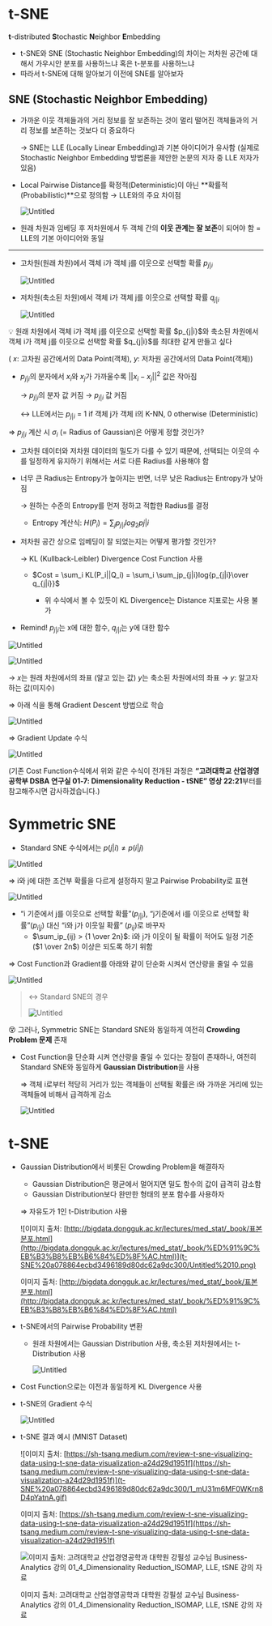 # t-SNE

**t**-distributed **S**tochastic **N**eighbor **E**mbedding

- t-SNE와 SNE (Stochastic Neighbor Embedding)의 차이는 저차원 공간에 대해서 가우시안 분포를 사용하느냐 혹은 t-분포를 사용하느냐
- 따라서 t-SNE에 대해 알아보기 이전에 SNE를 알아보자

## SNE (Stochastic Neighbor Embedding)

- 가까운 이웃 객체들과의 거리 정보를 잘 보존하는 것이 멀리 떨어진 객체들과의 거리 정보를 보존하는 것보다 더 중요하다
    
    → SNE는 LLE (Locally Linear Embedding)과 기본 아이디어가 유사함 
        (실제로 Stochastic Neighbor Embedding 방법론을 제안한 논문의 저자 중 LLE 저자가 있음)
    
- Local Pairwise Distance를 확정적(Deterministic)이 아닌 **확률적(Probabilistic)**으로 정의함
→ LLE와의 주요 차이점
    
    ![Untitled](t-SNE%20a078864ecbd3496189d80dc62a9dc300/Untitled.png)
    
- 원래 차원과 임베딩 후 저차원에서 두 객체 간의 **이웃 관계는 잘 보존**이 되어야 함
= LLE의 기본 아이디어와 동일

---

- 고차원(원래 차원)에서 객체 i가 객체 j를 이웃으로 선택할 확률 $p_{j|i}$
    
    ![Untitled](t-SNE%20a078864ecbd3496189d80dc62a9dc300/Untitled%201.png)
    

- 저차원(축소된 차원)에서 객체 i가 객체 j를 이웃으로 선택할 확률 $q_{j|i}$
    
    ![Untitled](t-SNE%20a078864ecbd3496189d80dc62a9dc300/Untitled%202.png)
    

<aside>
💡 원래 차원에서 객체 i가 객체 j를 이웃으로 선택할 확률 $p_{j|i}$와 축소된 차원에서 객체 i가 객체 j를 이웃으로 선택할 확률 $q_{j|i}$를 최대한 같게 만들고 싶다

</aside>

( ${x}$: 고차원 공간에서의 Data Point(객체), ${y}$: 저차원 공간에서의 Data Point(객체))

- $p_{j|i}$의 분자에서 ${x}_i$와 ${x}_j$가 가까울수록 $||{x}_i - {x}_j||^2$ 값은 작아짐
    
    → $p_{j|i}$의 분자 값 커짐 → $p_{j|i}$ 값 커짐
    
    ↔ LLE에서는 $p_{j|i}$ = 1 if 객체 j가 객체 i의 K-NN, 0 otherwise (Deterministic)
    

⇒ $p_{j|i}$ 계산 시 $\sigma_i$ (= Radius of Gaussian)은 어떻게 정할 것인가?

- 고차원 데이터와 저차원 데이터의 밀도가 다를 수 있기 때문에, 선택되는 이웃의 수를 일정하게 유지하기 위해서는 서로 다른 Radius를 사용해야 함
- 너무 큰 Radius는 Entropy가 높아지는 반면, 너무 낮은 Radius는 Entropy가 낮아짐
    
    → 원하는 수준의 Entropy를 먼저 정하고 적합한 Radius를 결정
    
    - Entropy 계산식: $H(P_i) = \sum_jp_{j|i}log_2p{j|i}$

- 저차원 공간 상으로 임베딩이 잘 되었는지는 어떻게 평가할 것인가?
    
    → KL (Kullback-Leibler) Divergence Cost Function 사용
    
    </aside>
    
    - $Cost = \sum_i KL(P_i||Q_i) = \sum_i \sum_jp_{j|i}log{p_{j|i}\over q_{j|i}}$
        
        + 위 수식에서 볼 수 있듯이 KL Divergence는 Distance 지표로는 사용 불가
        

- Remind! $p_{j|i}$는 x에 대한 함수, $q_{j|i}$는 y에 대한 함수

![Untitled](t-SNE%20a078864ecbd3496189d80dc62a9dc300/Untitled%201.png)

![Untitled](t-SNE%20a078864ecbd3496189d80dc62a9dc300/Untitled%202.png)

→ ${x}$는 원래 차원에서의 좌표 (알고 있는 값)  ${y}$는 축소된 차원에서의 좌표
→ ${y}$: 알고자 하는 값(미지수)

⇒ 아래 식을 통해 Gradient Descent 방법으로 학습

![Untitled](t-SNE%20a078864ecbd3496189d80dc62a9dc300/Untitled%203.png)

⇒ Gradient Update 수식

![Untitled](t-SNE%20a078864ecbd3496189d80dc62a9dc300/Untitled%204.png)

(기존 Cost Function수식에서 위와 같은 수식이 전개된 과정은 **“고려대학교 산업경영공학부 DSBA 연구실 01-7: Dimensionality Reduction - tSNE” 영상 22:21**부터를 참고해주시면 감사하겠습니다.)

# Symmetric SNE

- Standard SNE 수식에서는 $p(j|i) \neq p(i|j)$

![Untitled](t-SNE%20a078864ecbd3496189d80dc62a9dc300/Untitled%205.png)

⇒ i와 j에 대한 조건부 확률을 다르게 설정하지 말고 Pairwise Probability로 표현

![Untitled](t-SNE%20a078864ecbd3496189d80dc62a9dc300/Untitled%206.png)

- “i 기준에서 j를 이웃으로 선택할 확률”($p_{j|i}$), “j기준에서 i를 이웃으로 선택할 확률”($p_{i|j}$) 대신 “i와 j가 이웃일 확률” ($p_{ij}$)로 바꾸자
    - $\sum_ip_{ij} > {1 \over 2n}$: i와 j가 이웃이 될 확률이 적어도 일정 기준($1 \over 2n$) 이상은 되도록 하기 위함

⇒ Cost Function과 Gradient를 아래와 같이 단순화 시켜서 연산량을 줄일 수 있음

![Untitled](t-SNE%20a078864ecbd3496189d80dc62a9dc300/Untitled%207.png)

> ↔ Standard SNE의 경우
> 
> 
> ![Untitled](t-SNE%20a078864ecbd3496189d80dc62a9dc300/Untitled%208.png)
> 

😵 그러나, Symmetric SNE는 Standard SNE와 동일하게 여전히 **Crowding Problem 문제** 존재

- Cost Function을 단순화 시켜 연산량을 줄일 수 있다는 장점이 존재하나, 여전히 Standard SNE와 동일하게 **Gaussian Distribution**을 사용
    
    ⇒ 객체 i로부터 적당히 거리가 있는 객체들이 선택될 확률은 i와 가까운 거리에 있는 객체들에 비해서 급격하게 감소
    
    ![Untitled](t-SNE%20a078864ecbd3496189d80dc62a9dc300/Untitled%209.png)
    

# t-SNE

- Gaussian Distribution에서 비롯된 Crowding Problem을 해결하자
    - Gaussian Distribution은 평균에서 멀어지면 밀도 함수의 값이 급격히 감소함
    - Gaussian Distribution보다 완만한 형태의 분포 함수를 사용하자
    
    ⇒ 자유도가 1인 t-Distribution 사용
    
    ![이미지 출처: [http://bigdata.dongguk.ac.kr/lectures/med_stat/_book/표본분포.html](http://bigdata.dongguk.ac.kr/lectures/med_stat/_book/%ED%91%9C%EB%B3%B8%EB%B6%84%ED%8F%AC.html)](t-SNE%20a078864ecbd3496189d80dc62a9dc300/Untitled%2010.png)
    
    이미지 출처: [http://bigdata.dongguk.ac.kr/lectures/med_stat/_book/표본분포.html](http://bigdata.dongguk.ac.kr/lectures/med_stat/_book/%ED%91%9C%EB%B3%B8%EB%B6%84%ED%8F%AC.html)
    

- t-SNE에서의 Pairwise Probability 변환
    - 원래 차원에서는 Gaussian Distribution 사용, 축소된 저차원에서는 t-Distribution 사용
        
        ![Untitled](t-SNE%20a078864ecbd3496189d80dc62a9dc300/Untitled%2011.png)
        
- Cost Function으로는 이전과 동일하게 KL Divergence 사용
- t-SNE의 Gradient 수식
    
    ![Untitled](t-SNE%20a078864ecbd3496189d80dc62a9dc300/Untitled%2012.png)
    
- t-SNE 결과 예시 (MNIST Dataset)
    
    ![이미지 출처: [https://sh-tsang.medium.com/review-t-sne-visualizing-data-using-t-sne-data-visualization-a24d29d1951f](https://sh-tsang.medium.com/review-t-sne-visualizing-data-using-t-sne-data-visualization-a24d29d1951f)](t-SNE%20a078864ecbd3496189d80dc62a9dc300/1_mU31m6MF0WKrn8D4pYatnA.gif)
    
    이미지 출처: [https://sh-tsang.medium.com/review-t-sne-visualizing-data-using-t-sne-data-visualization-a24d29d1951f](https://sh-tsang.medium.com/review-t-sne-visualizing-data-using-t-sne-data-visualization-a24d29d1951f)
    
    ![이미지 출처: 고려대학교 산업경영공학과 대학원 강필성 교수님 Business-Analytics 강의 01_4_Dimensionality Reduction_ISOMAP, LLE, tSNE 강의 자료](t-SNE%20a078864ecbd3496189d80dc62a9dc300/Untitled%2013.png)
    
    이미지 출처: 고려대학교 산업경영공학과 대학원 강필성 교수님 Business-Analytics 강의 01_4_Dimensionality Reduction_ISOMAP, LLE, tSNE 강의 자료
